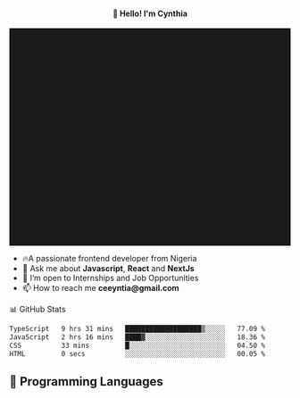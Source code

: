 <h4 align="center">👋 Hello! I'm Cynthia</h4>

<hr style="height:10%; margin-left:0; margin-right:0;" />

<div align="left">
  <ul>
  <li>🔥A passionate frontend developer from Nigeria</li>
  <li>💬 Ask me about <strong>Javascript</strong>, <strong>React</strong> and <strong> NextJs</strong></li>
  <li>👯 I’m open to Internships and Job Opportunities</li>
  <li>📫 How to reach me <strong>ceeyntia@gmail.com</strong></li>
</ul>
</div
  
## 📊 GitHub Stats

<!--START_SECTION:waka-->

```txt
TypeScript   9 hrs 31 mins   ███████████████████▒░░░░░   77.09 %
JavaScript   2 hrs 16 mins   ████▓░░░░░░░░░░░░░░░░░░░░   18.36 %
CSS          33 mins         █░░░░░░░░░░░░░░░░░░░░░░░░   04.50 %
HTML         0 secs          ░░░░░░░░░░░░░░░░░░░░░░░░░   00.05 %
```

<!--END_SECTION:waka-->

## 💬 Programming Languages

<!--START_SECTION:languages-->
<!--END_SECTION:languages-->
